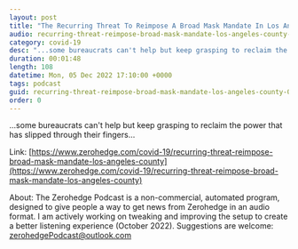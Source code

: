 ```yaml
---
layout: post
title: "The Recurring Threat To Reimpose A Broad Mask Mandate In Los Angeles County"
audio: recurring-threat-reimpose-broad-mask-mandate-los-angeles-county-0
category: covid-19
desc: "...some bureaucrats can't help but keep grasping to reclaim the power that has slipped through their fingers..."
duration: 00:01:48
length: 108
datetime: Mon, 05 Dec 2022 17:10:00 +0000
tags: podcast
guid: recurring-threat-reimpose-broad-mask-mandate-los-angeles-county-0
order: 0
---
```

...some bureaucrats can't help but keep grasping to reclaim the power that has slipped through their fingers...

Link: [https://www.zerohedge.com/covid-19/recurring-threat-reimpose-broad-mask-mandate-los-angeles-county](https://www.zerohedge.com/covid-19/recurring-threat-reimpose-broad-mask-mandate-los-angeles-county)

About: The Zerohedge Podcast is a non-commercial, automated program, designed to give people a way to get news from Zerohedge in an audio format.  I am actively working on tweaking and improving the setup to create a better listening experience (October 2022).  Suggestions are welcome: [zerohedgePodcast@outlook.com](mailto:zerohedgePodcast@outlook.com)